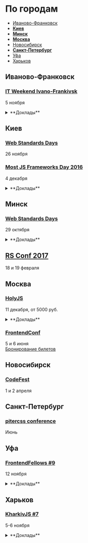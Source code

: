 # По городам

- [Иваново-Франковск](#Иваново-Франковск)
- **[Киев](#Киев)**
- **[Минск](#Минск)**
- **[Москва](#Москва)**
- [Новосибирск](#Новосибирск)
- **[Санкт-Петербург](#Санкт-Петербург)**
- [Уфа](#Уфа)
- [Харьков](#Харьков)

## Иваново-Франковск

### [IT Weekend Ivano-Frankivsk](https://itweekend.ua/ua/announcements/itw-if-16n/)

5 ноября

<details>
  <summary>**Доклады**</summary>

  - «Techniques of building layered interfaces on the example of a web-based code editor», Сергій Морковкин (Lohika)
  - «Lazy front-end developer», Юрій Артюх (Codriver)
  - «Using angular 2 with redux flow in production», Ігор Репела (SoftServe)
</details>

## Киев

### [Web Standards Days](https://wsd.events/2016/11/26/)

26 ноября

### [Most JS Frameworks Day 2016](http://frameworksdays.com/event/most-js-fwdays-2016)

4 декабря

<details>
  <summary>**Доклады**</summary>

  - «Как быть хорошим фронтенд-разработчиком», Евгений Жарков (Juno)
  - «The Road to Native Web Components», Michael North (Levanto Financial)
</details>

## Минск

### [Web Standards Days](https://wsd.events/2016/10/29/)

29 октября

<details>
  <summary>**Доклады**</summary>

  - «Пользовательские свойства как основа архитектуры CSS», Павел Ловцевич (LOVATA)
  - «Вы не знаете CSS», Антон Немцев
  - «Как хакнуть фронтенд», Владимир Дашукевич (XBSoftware)
  - «Пишем тесты прямо в браузере», Виталий Потапов (Яндекс)
  - «Я и ИоТ», Вадим Макеев (Opera)
  - «Клеим будущее с помощью PWA», Максим Юзва (EPAM)
  - «Собираем фронтенд с Webpack», Павел Голован (Intetics)
  - «Готовим модульную архитектуру из JS-лапши», Александра Шинкевич (LOVATA)
  - «Фронтенд для новичка. Куда идти и что делать?», Любовь Гулько
  - «Старикам здесь не место?», Олег Мохов и Алексей Симоненко
</details>

## [RS Conf 2017](https://2017.conf.rollingscopes.com/index.html)

18 и 19 февраля

## Москва

### [HolyJS](http://holyjs.ru/)

11 декабря, от 5000 руб.

<details>
  <summary>**Доклады**</summary>

  - «ECMAScript: latest and upcoming features», Axel Rauschmayer
  - «Building Interactive npm Command Line Modules», Irina Shestak
  - «Лебедь рак и щука: как технологии тянут фронтенд на дно», Евгений Гусев
  - Секретный доклад, Андрей Ситник
  - «3L3M3NT5», Martin Kleppe
  - «Как подойти к современным веб-приложениям», Никита Прокопов
  - «Debugging Node.js Performance Issues in Production»,Thomas Watson
  - «Веб-приложения: дробим монолит», Виктор Грищенко 
  - «WebVR is the next frontier», Martin Splitt
  - «A Little Closer to Frontend Bliss with Elm», Tereza Sokol
  - «Performance Profiling for V8», Franziska Hinkelmann
  - «Свои инструменты без шуму и пыли»,Роман Дворнов
  - «Rich text editing with Draft.js», Nikolaus Graf
  - «Offline is the new Black», Max Stoiber (Thinkmill)
  - «Sharing files and data with friends using a P2P shared folder powered by Javascript», Mathias Buus Madsen
</details>

### [FrontendConf](http://frontendconf.ru/)

5 и 6 июня  
[Бронирование билетов](http://conf.ontico.ru/conference/join/frontend_conf_2017.html)

## Новосибирск

### [CodeFest](http://2017.codefest.ru/)

1 и 2 апреля

## Санкт-Петербург

### [pitercss conference](https://pitercss.com/)

Июнь

## Уфа

### [FrontendFellows #9](https://frontendfellows.timepad.ru/event/388303/)

12 ноября

<details>
  <summary>**Доклады**</summary>

  - «Grid’ы – панацея или нет?», Олег Мохов (Яндекс)
</details>

## Харьков

### [KharkivJS #7](http://kharkivjs.org/)

5-6 ноября

<details>
  <summary>**Доклады**</summary>

  - «React API design», Juho Vepsäläinen
  - «Compilers/V8», Ingvar Stepanyan
  - «Porting Web Application to Virtual Reality», Denis Radin
  - «It is 2016 but you can't subclass shit», Alex Shvaika
  - «I’m in IoT», Vadim Makeev
  - «Angular Native», Yurii Luchaninov
  - «Static typing in browser», Slinko Viacheslav
  - «FlowType», Klymov Illia
  - «How to build a desktop application in JS without using webview», Victor Turskyi
  - «Iframe rampage. Sad story of one integration», Yurii Plugatariov
  - «Exploring ML in javaScript world», Ivan Lavriv
  - «Parallel chunk requests in a browser», Obrezkov Evgenii
  - «Functional Programming in JS», Denis Stoyanov
  - «React Native. Way to production», Philip Shurpik
  - «JavaScript and offline business. Next big deal», Georgiy Podsvyetov
  - «Shells written in JavaScript», Denys Dovhan
  - «Error handling in Node.js streams», Andrii Shumada
</details>
